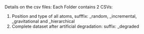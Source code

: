 Details  on the csv files: 
Each Folder contains 2 CSVs:
1) Position and type of all atoms, sufffix: _random, _incremental, _gravitational and _hierarchical
2) Complete dataset after artificial degradation: suffix: _degraded

